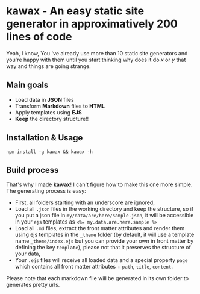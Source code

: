 # kawax - An easy static site generator in approximatively 200 lines of code

Yeah, I know, You 've already use more than 10 static site generators and you're happy with them until you start thinking why does it do *x* or *y* that way and things are going strange.

## Main goals

- Load data in **JSON** files
- Transform **Markdown** files to **HTML**
- Apply templates using **EJS**
- **Keep** the directory structure!!

## Installation & Usage

`npm install -g kawax && kawax -h`

## Build process

That's why I made **kawax**! I can't figure how to make this one more simple. The generating process is easy:

- First, all folders starting with an underscore are ignored,
- Load all `.json` files in the working directory and keep the structure, so if you put a json file in `my/data/are/here/sample.json`, it will be accessible in your `ejs` templates as `<%= my.data.are.here.sample %>`
- Load all `.md` files, extract the front matter attributes and render them using ejs templates in the `_theme` folder (by default, it will use a template name `_theme/index.ejs` but you can provide your own in front matter by defining the key `template`), please not that it preserves the structure of your data,
- Your `.ejs` files will receive all loaded data and a special property `page` which contains all front matter attributes + `path`, `title`, `content`.

Please note that each markdown file will be generated in its own folder to generates pretty urls.